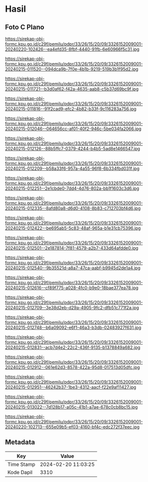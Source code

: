 # Hasil

## Foto C Plano

https://sirekap-obj-formc.kpu.go.id/c29f/pemilu/pdpr/33/26/15/20/09/3326152009001-20240220-102426--ea4efd35-8fbf-4440-91fb-6e60966f5c31.jpg

https://sirekap-obj-formc.kpu.go.id/c29f/pemilu/pdpr/33/26/15/20/09/3326152009001-20240215-011520--094dca9b-7f0e-4b1b-9219-519b3b1f95d2.jpg

https://sirekap-obj-formc.kpu.go.id/c29f/pemilu/pdpr/33/26/15/20/09/3326152009001-20240215-011721--b3d0af62-f42a-4635-aab8-c5b37d69bc9f.jpg

https://sirekap-obj-formc.kpu.go.id/c29f/pemilu/pdpr/33/26/15/20/09/3326152009001-20240215-011816--91f2cad9-efc2-4b82-b33f-9c116283a756.jpg

https://sirekap-obj-formc.kpu.go.id/c29f/pemilu/pdpr/33/26/15/20/09/3326152009001-20240215-012046--064656cc-af01-40f2-946c-5be034fa2066.jpg

https://sirekap-obj-formc.kpu.go.id/c29f/pemilu/pdpr/33/26/15/20/09/3326152009001-20240215-012126--88b5ffc7-0379-4244-b4b5-5ad8e1466547.jpg

https://sirekap-obj-formc.kpu.go.id/c29f/pemilu/pdpr/33/26/15/20/09/3326152009001-20240215-012209--b58a33f6-957a-4a55-96f8-6b334fbd031f.jpg

https://sirekap-obj-formc.kpu.go.id/c29f/pemilu/pdpr/33/26/15/20/09/3326152009001-20240215-012251--2e1cbde0-7dd4-4d76-802a-bb1f1603c3d6.jpg

https://sirekap-obj-formc.kpu.go.id/c29f/pemilu/pdpr/33/26/15/20/09/3326152009001-20240215-012335--8afd80a8-d6d0-4108-8b83-c712703bf4d6.jpg

https://sirekap-obj-formc.kpu.go.id/c29f/pemilu/pdpr/33/26/15/20/09/3326152009001-20240215-012422--be695ab5-5c83-48af-965a-b1e31cb75396.jpg

https://sirekap-obj-formc.kpu.go.id/c29f/pemilu/pdpr/33/26/15/20/09/3326152009001-20240215-012501--2e187814-7f81-4579-a2b7-433d64afdde0.jpg

https://sirekap-obj-formc.kpu.go.id/c29f/pemilu/pdpr/33/26/15/20/09/3326152009001-20240215-012540--9b35521d-a8a7-47ca-aabf-b9945d2de1a4.jpg

https://sirekap-obj-formc.kpu.go.id/c29f/pemilu/pdpr/33/26/15/20/09/3326152009001-20240215-012616--cf89f775-a028-4fc0-b9e0-18bae377ea78.jpg

https://sirekap-obj-formc.kpu.go.id/c29f/pemilu/pdpr/33/26/15/20/09/3326152009001-20240215-012709--3e38d2eb-d29a-4905-9fc2-dfb51c771f2a.jpg

https://sirekap-obj-formc.kpu.go.id/c29f/pemilu/pdpr/33/26/15/20/09/3326152009001-20240215-012748--b6a09092-e6f1-46a3-b3db-02483927f631.jpg

https://sirekap-obj-formc.kpu.go.id/c29f/pemilu/pdpr/33/26/15/20/09/3326152009001-20240215-012831--acb7d4e2-22c2-436f-9135-b1378849a682.jpg

https://sirekap-obj-formc.kpu.go.id/c29f/pemilu/pdpr/33/26/15/20/09/3326152009001-20240215-012912--061e62d3-8578-422a-95d8-017513d05dfc.jpg

https://sirekap-obj-formc.kpu.go.id/c29f/pemilu/pdpr/33/26/15/20/09/3326152009001-20240215-012951--46242b37-1be3-4312-aacf-f22e9af11427.jpg

https://sirekap-obj-formc.kpu.go.id/c29f/pemilu/pdpr/33/26/15/20/09/3326152009001-20240215-013022--7d128b17-a05c-41b1-a7ae-678c0cb8bc15.jpg

https://sirekap-obj-formc.kpu.go.id/c29f/pemilu/pdpr/33/26/15/20/09/3326152009001-20240220-102713--655e09b5-ef03-4160-bf4c-edc272f37eec.jpg


## Metadata

| Key        | Value               |
| ---------- | ------------------- |
| Time Stamp | 2024-02-20 11:03:25 |
| Kode Dapil | 3310                |



